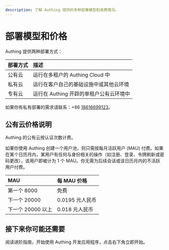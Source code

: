 ```yaml
---
description: 了解 Authing 提供的多种部署模型和收费情况。
---
```


# 部署模型和价格

Authing 提供两种部署方式：

| 部署方式 | 描述 |
| :--- | :--- |
| 公有云 | 运行在多租户的 Authing Cloud 中 |
| 私有云 | 运行在客户自己的基础设施中或其他云环境 |
| 专有云 | 运行在 Authing 开辟的单租户公有云环境中 |

如果你有私有部署的需求请联系：+86 [18616699123](tel:%2018616699123)。

## 公有云价格说明

Authing 的公有云按认证次数计费。

如果你使用 Authing 创建一个用户池，则只需按每月活跃用户 \(MAU\) 付费。如果在某个日历月内，某用户有任何与身份相关的操作（如注册、登录、令牌刷新或密码更改），该用户即被计为 1 个 MAU。你无需为后续会话或该日历月内的不活跃用户付费。

| MAU | 每 MAU 价格 |
| :--- | :--- |
| 第一个 8000 | 免费 |
| 下一个 20000 | 0.0195 元人民币 |
| 下一个 20000 以上 | 0.018 元人民币 |

## 接下来你可能还需要

阅读进阶指南，开始使用 Authing 开发应用程序，点击右下角立即开始。

